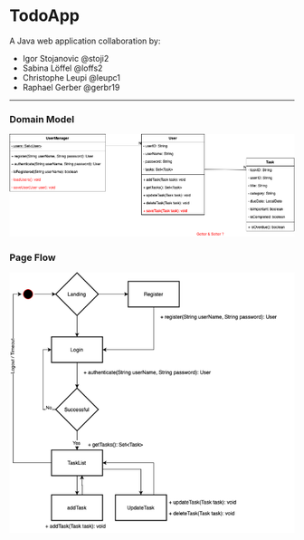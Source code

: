 # TodoApp

A Java web application collaboration by:

* Igor Stojanovic @stoji2
* Sabina Löffel @loffs2
* Christophe Leupi @leupc1
* Raphael Gerber @gerbr19

***

 ### Domain Model
![Domain Model](docs/DomainModel.png)


### Page Flow
![Page Flow](docs/PageFlow.png)
